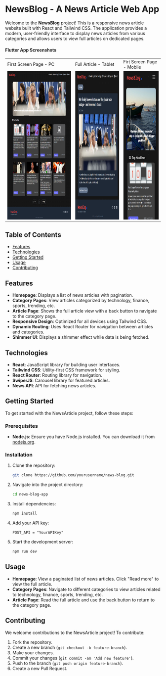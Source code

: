 # NewsBlog - A News Article Web App

Welcome to the **NewsBlog** project! This is a responsive news article website built with React and Tailwind CSS. The application provides a modern, user-friendly interface to display news articles from various categories and allows users to view full articles on dedicated pages.

#### Flutter App Screenshots

<table>
  <tr>
    <td>First Screen Page - PC</td>
     <td>Full Article - Tablet</td>
     <td>Firt Screen Page - Mobile</td>
  </tr>
  <tr>
    <td><img src="src\assets\localhost_5174_.png" width=570 height=480></td>
    <td><img src="src\assets\localhost_5174_ 1.png" width=370 height=480></td>
    <td><img src="src\assets\localhost_5174_(Pixel 7) (1).png" width=270 height=480></td>
  </tr>
 </table>

## Table of Contents

- [Features](#features)
- [Technologies](#technologies)
- [Getting Started](#getting-started)
- [Usage](#usage)
- [Contributing](#contributing)

## Features

- **Homepage**: Displays a list of news articles with pagination.
- **Category Pages**: View articles categorized by technology, finance, sports, trending, etc.
- **Article Page**: Shows the full article view with a back button to navigate to the category page.
- **Responsive Design**: Optimized for all devices using Tailwind CSS.
- **Dynamic Routing**: Uses React Router for navigation between articles and categories.
- **Shimmer UI**: Displays a shimmer effect while data is being fetched.

## Technologies

- **React**: JavaScript library for building user interfaces.
- **Tailwind CSS**: Utility-first CSS framework for styling.
- **React Router**: Routing library for navigation.
- **SwiperJS**: Carousel library for featured articles.
- **News API**: API for fetching news articles.

## Getting Started

To get started with the NewsArticle project, follow these steps:

### Prerequisites

- **Node.js**: Ensure you have Node.js installed. You can download it from [nodejs.org](https://nodejs.org/).

### Installation

1. Clone the repository:

   ```bash
   git clone https://github.com/yourusername/news-blog.git
   ```

2. Navigate into the project directory:

   ```bash
   cd news-blog-app
   ```

3. Install dependencies:

   ```bash
   npm install
   ```

4. Add your API key:

   ```
   POST_API = "YourAPIKey"
   ```

5. Start the development server:

   ```bash
   npm run dev
   ```

## Usage

- **Homepage**: View a paginated list of news articles. Click "Read more" to view the full article.
- **Category Pages**: Navigate to different categories to view articles related to technology, finance, sports, trending, etc.
- **Article Page**: Read the full article and use the back button to return to the category page.

## Contributing

We welcome contributions to the NewsArticle project! To contribute:

1. Fork the repository.
2. Create a new branch (`git checkout -b feature-branch`).
3. Make your changes.
4. Commit your changes (`git commit -am 'Add new feature'`).
5. Push to the branch (`git push origin feature-branch`).
6. Create a new Pull Request.
